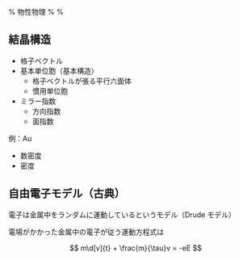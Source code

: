 % 物性物理
%
%

$$
\newcommand{\d}[2][]{\frac{\mathrm{d} #1}{\mathrm{d} #2}}
\newcommand{\dd}[2][]{\frac{\mathrm{d}^2 #1}{\mathrm{d} {#2}^2}}
\newcommand{\pd}[2][]{\frac{\partial #1}{\partial #2}}
\newcommand{\pdd}[2][]{\frac{\partial^2 #1}{\partial {#2}^2}}
$$

## 結晶構造

- 格子ベクトル
- 基本単位胞（基本構造）
  - 格子ベクトルが張る平行六面体
  - 慣用単位胞
- ミラー指数
  - 方向指数
  - 面指数

例：Au

- 数密度
- 密度

## 自由電子モデル（古典）

電子は金属中をランダムに運動しているというモデル（Drude モデル）

電場がかかった金属中の電子が従う運動方程式は

$$
m\d[v]{t} + \frac{m}{\tau}v = -eE
$$
